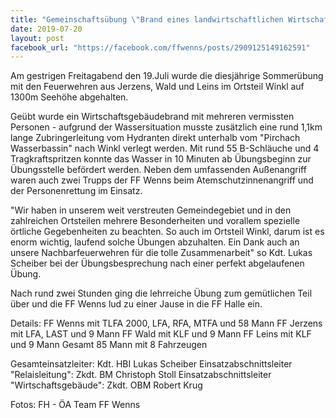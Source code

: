 ```yaml
---
title: "Gemeinschaftsübung \"Brand eines landwirtschaftlichen Wirtschaftsgebäudes\" im Ortsteil Winkl mit einer 1,1km langer Relaisleitung der Feuerwehren Wenns, Jerzens, Wald und Leins"
date: 2019-07-20
layout: post
facebook_url: "https://facebook.com/ffwenns/posts/2909125149162591"
---
```


Am gestrigen Freitagabend den 19.Juli wurde die diesjährige Sommerübung mit den Feuerwehren aus Jerzens, Wald und Leins im Ortsteil Winkl auf 1300m Seehöhe abgehalten.

Geübt wurde ein Wirtschaftsgebäudebrand mit mehreren vermissten Personen - aufgrund der Wassersituation musste zusätzlich eine rund 1,1km lange Zubringerleitung vom Hydranten direkt unterhalb vom "Pirchach Wasserbassin" nach Winkl verlegt werden. Mit rund 55 B-Schläuche und 4 Tragkraftspritzen konnte das Wasser in 10 Minuten ab Übungsbeginn zur Übungsstelle befördert werden. Neben dem umfassenden Außenangriff waren auch zwei Trupps der FF Wenns beim Atemschutzinnenangriff und der Personenrettung im Einsatz. 

"Wir haben in unserem weit verstreuten Gemeindegebiet und in den zahlreichen Ortsteilen mehrere Besonderheiten und vorallem spezielle örtliche Gegebenheiten zu beachten. So auch im Ortsteil Winkl, darum ist es enorm wichtig, laufend solche Übungen abzuhalten. Ein Dank auch an unsere Nachbarfeuerwehren für die tolle Zusammenarbeit" so Kdt. Lukas Scheiber bei der Übungsbesprechung nach einer perfekt abgelaufenen Übung.

Nach rund zwei Stunden ging die lehrreiche Übung zum gemütlichen Teil über und die FF Wenns lud zu einer Jause in die FF Halle ein.

Details:
FF Wenns mit TLFA 2000, LFA, RFA, MTFA und 58 Mann
FF Jerzens mit LFA, LAST und 9 Mann
FF Wald mit KLF und 9 Mann
FF Leins mit KLF und 9 Mann
Gesamt 85 Mann mit 8 Fahrzeugen

Gesamteinsatzleiter: Kdt. HBI Lukas Scheiber
Einsatzabschnittsleiter "Relaisleitung": Zkdt. BM Christoph Stoll
Einsatzabschnittsleiter "Wirtschaftsgebäude": Zkdt. OBM Robert Krug

Fotos: FH - ÖA Team FF Wenns